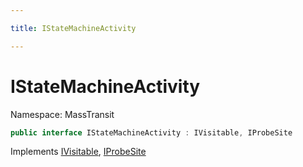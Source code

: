 ```yaml
---

title: IStateMachineActivity

---
```


# IStateMachineActivity

Namespace: MassTransit

```csharp
public interface IStateMachineActivity : IVisitable, IProbeSite
```

Implements [IVisitable](../masstransit/ivisitable), [IProbeSite](../masstransit/iprobesite)
